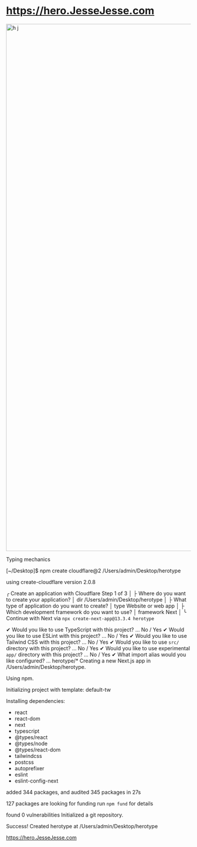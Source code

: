 # https://hero.JesseJesse.com
<img width="1440" alt="h j" src="https://github.com/sudo-self/hero/assets/119916323/b5b21de6-0895-43ed-a34c-c19645227b24">

Typing mechanics 

[~/Desktop]$ npm create cloudflare@2 /Users/admin/Desktop/herotype                                                                   

using create-cloudflare version 2.0.8

╭ Create an application with Cloudflare Step 1 of 3
│ 
├ Where do you want to create your application?
│ dir /Users/admin/Desktop/herotype
│
├ What type of application do you want to create?
│ type Website or web app
│
├ Which development framework do you want to use?
│ framework Next
│
╰ Continue with Next via `npx create-next-app@13.3.4 herotype`

✔ Would you like to use TypeScript with this project? … No / Yes
✔ Would you like to use ESLint with this project? … No / Yes
✔ Would you like to use Tailwind CSS with this project? … No / Yes
✔ Would you like to use `src/` directory with this project? … No / Yes
✔ Would you like to use experimental `app/` directory with this project? … No / Yes
✔ What import alias would you like configured? … herotype/*
Creating a new Next.js app in /Users/admin/Desktop/herotype.

Using npm.

Initializing project with template: default-tw 


Installing dependencies:
- react
- react-dom
- next
- typescript
- @types/react
- @types/node
- @types/react-dom
- tailwindcss
- postcss
- autoprefixer
- eslint
- eslint-config-next


added 344 packages, and audited 345 packages in 27s

127 packages are looking for funding
  run `npm fund` for details

found 0 vulnerabilities
Initialized a git repository.

Success! Created herotype at /Users/admin/Desktop/herotype

https://hero.JesseJesse.com
